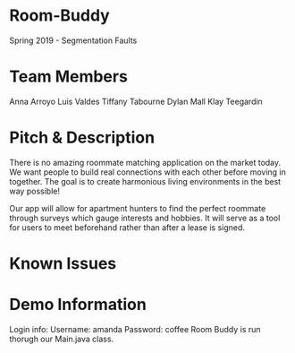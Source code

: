 # Room-Buddy
Spring 2019 - Segmentation Faults

# Team Members
Anna Arroyo
Luis Valdes
Tiffany Tabourne
Dylan Mall
Klay Teegardin

# Pitch & Description
There is no amazing roommate matching application on the market today. We want people to build real connections with each other before moving in together. The goal is to create harmonious living environments in the best way possible! 

Our app will allow for apartment hunters to find the perfect roommate through surveys which gauge interests and hobbies. It will serve as a tool for users to meet beforehand rather than after a lease is signed.


# Known Issues


# Demo Information
Login info:
Username: amanda 
Password: coffee
Room Buddy is run thorugh our Main.java class. 
